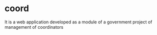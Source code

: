 # coord
It is a web application developed as a module of a government project of management of coordinators
